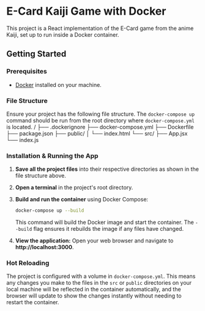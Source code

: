 # E-Card Kaiji Game with Docker

This project is a React implementation of the E-Card game from the anime Kaiji, set up to run inside a Docker container.

## Getting Started

### Prerequisites

* [Docker](https://www.docker.com/get-started) installed on your machine.

### File Structure

Ensure your project has the following file structure. The `docker-compose up` command should be run from the root directory where `docker-compose.yml` is located.
/
├── .dockerignore
├── docker-compose.yml
├── Dockerfile
├── package.json
├── public/
│   └── index.html
└── src/
├── App.jsx
└── index.js

### Installation & Running the App

1.  **Save all the project files** into their respective directories as shown in the file structure above.

2.  **Open a terminal** in the project's root directory.

3.  **Build and run the container** using Docker Compose:
    ```sh
    docker-compose up --build
    ```
    This command will build the Docker image and start the container. The `--build` flag ensures it rebuilds the image if any files have changed.

4.  **View the application:**
    Open your web browser and navigate to **http://localhost:3000**.

### Hot Reloading

The project is configured with a volume in `docker-compose.yml`. 
This means any changes you make to the files in the `src` or `public` directories on your local machine will be reflected in the container automatically, and the browser will update to show the changes instantly without needing to restart the container.

